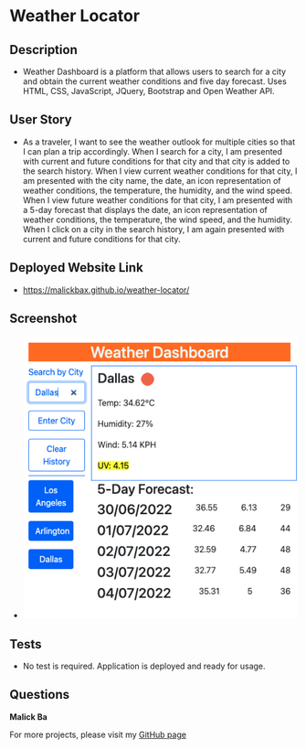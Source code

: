 # Weather Locator

## Description
- Weather Dashboard is a platform that allows users to search for a city and obtain the current weather conditions and five day forecast. Uses HTML, CSS, JavaScript, JQuery, Bootstrap and Open Weather API.

## User Story
- As a traveler, I want to see the weather outlook for multiple cities so that I can plan a trip accordingly. When I search for a city, I am presented with current and future conditions for that city and that city is added to the search history. 
When I view current weather conditions for that city, I am presented with the city name, the date, an icon representation of weather conditions, the temperature, the humidity, and the wind speed.
When I view future weather conditions for that city, I am presented with a 5-day forecast that displays the date, an icon representation of weather conditions, the temperature, the wind speed, and the humidity.
When I click on a city in the search history, I am again presented with current and future conditions for that city.

## Deployed Website Link
- https://malickbax.github.io/weather-locator/

## Screenshot 
- ![Homepage screenshot](./assets/images/Screenshot%20.png)

## Tests
- No test is required. Application is deployed and ready for usage.

## Questions
**Malick Ba**

For more projects, please visit my [GitHub page](https://github.com/malickbax) 
